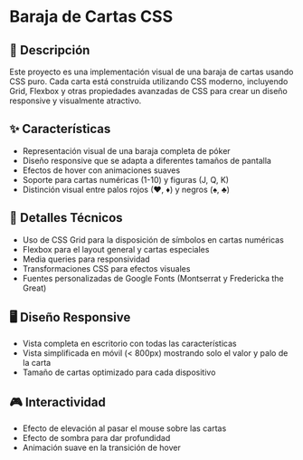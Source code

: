 # Baraja de Cartas CSS

## 📝 Descripción
Este proyecto es una implementación visual de una baraja de cartas usando CSS puro. Cada carta está construida utilizando CSS moderno, incluyendo Grid, Flexbox y otras propiedades avanzadas de CSS para crear un diseño responsive y visualmente atractivo.

## ✨ Características
- Representación visual de una baraja completa de póker
- Diseño responsive que se adapta a diferentes tamaños de pantalla
- Efectos de hover con animaciones suaves
- Soporte para cartas numéricas (1-10) y figuras (J, Q, K)
- Distinción visual entre palos rojos (♥, ♦) y negros (♠, ♣)

## 🎨 Detalles Técnicos
- Uso de CSS Grid para la disposición de símbolos en cartas numéricas
- Flexbox para el layout general y cartas especiales
- Media queries para responsividad
- Transformaciones CSS para efectos visuales
- Fuentes personalizadas de Google Fonts (Montserrat y Fredericka the Great)

## 🖥️ Diseño Responsive
- Vista completa en escritorio con todas las características
- Vista simplificada en móvil (< 800px) mostrando solo el valor y palo de la carta
- Tamaño de cartas optimizado para cada dispositivo

## 🎮 Interactividad
- Efecto de elevación al pasar el mouse sobre las cartas
- Efecto de sombra para dar profundidad
- Animación suave en la transición de hover

